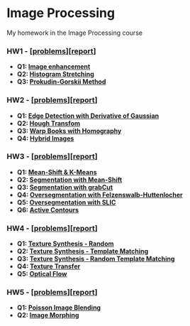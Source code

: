 # Image Processing
My homework in the Image Processing course

### HW1 - [[problems](HW1/hw1.pdf)][[report](HW1/report.pdf)]
- **Q1: [Image enhancement](HW1/f01.py)**
- **Q2: [Histogram Stretching](HW1/f02.py)**
- **Q3: [Prokudin-Gorskii Method](HW1/f03.py)**

### HW2 - [[problems](HW2/hw2.pdf)][[report](HW2/report.pdf)]
- **Q1: [Edge Detection with Derivative of Gaussian](HW2/Q1.py)**
- **Q2: [Hough Transfom](HW2/Q2.py)**
- **Q3: [Warp Books with Homography](HW2/Q3.py)**
- **Q4: [Hybrid Images](HW2/Q4.py)**

### HW3 - [[problems](HW3/hw3.pdf)][[report](HW3/report.pdf)]
- **Q1: [Mean-Shift & K-Means](HW3/Q1.py)**
- **Q2: [Segmentation with Mean-Shift](HW3/Q2.py)**
- **Q3: [Segmentation with grabCut](HW3/Q3.py)**
- **Q4: [Oversegmentation with Felzenswalb-Huttenlocher](HW3/Q4.py)**
- **Q5: [Oversegmentation with SLIC](HW3/Q5.py)**
- **Q6: [Active Contours](HW3/Q6.py)**

### HW4 - [[problems](HW4/hw4.pdf)][[report](HW4/report.pdf)]
- **Q1: [Texture Synthesis - Random](HW4/Q1.py)**
- **Q2: [Texture Synthesis - Template Matching](HW4/Q2.py)**
- **Q3: [Texture Synthesis - Random Template Matching](HW4/Q3.py)**
- **Q4: [Texture Transfer](HW4/Q4.py)**
- **Q5: [Optical Flow](HW4/Q5.py)**

### HW5 - [[problems](HW5/hw5.pdf)][[report](HW5/report.pdf)]
- **Q1: [Poisson Image Blending](HW5/Q1.py)**
- **Q2: [Image Morphing](HW5/Q2.py)**


